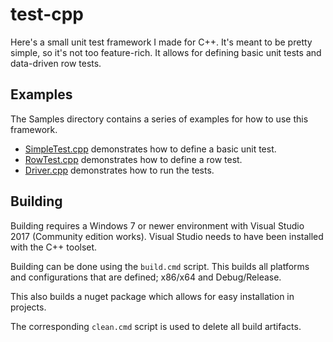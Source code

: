 # test-cpp

Here's a small unit test framework I made for C++. It's meant to be pretty simple, so it's not too
feature-rich. It allows for defining basic unit tests and data-driven row tests.


## Examples
The Samples directory contains a series of examples for how to use this framework.
- [SimpleTest.cpp](Samples\SimpleTest.cpp) demonstrates how to define a basic unit test.
- [RowTest.cpp](Samples\RowTest.cpp) demonstrates how to define a row test.
- [Driver.cpp](Samples\Driver.cpp) demonstrates how to run the tests.


## Building

Building requires a Windows 7 or newer environment with Visual Studio 2017 (Community edition works).
Visual Studio needs to have been installed with the C++ toolset.

Building can be done using the `build.cmd` script. This builds all platforms and configurations
that are defined; x86/x64 and Debug/Release.

This also builds a nuget package which allows for easy installation in projects.

The corresponding `clean.cmd` script is used to delete all build artifacts.
